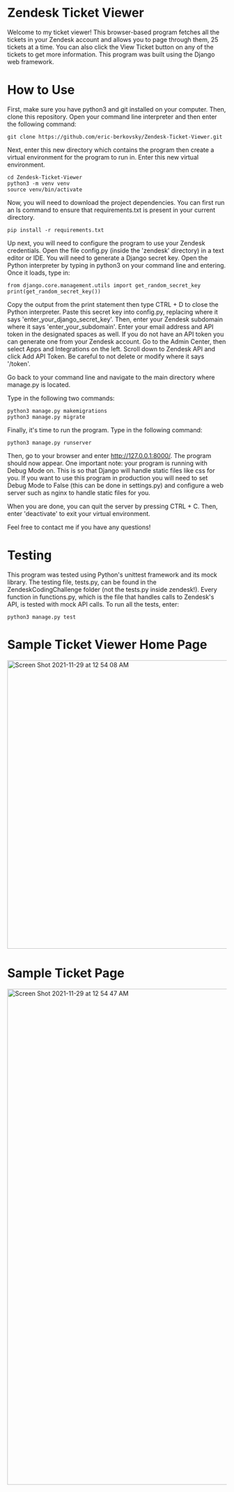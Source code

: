 # Zendesk Ticket Viewer

Welcome to my ticket viewer! This browser-based program fetches all the tickets in your Zendesk account and allows you to page through them, 25 tickets at a time. You can also click the View Ticket button on any of the tickets to get more information. This program was built using the Django web framework.

# How to Use

First, make sure you have python3 and git installed on your computer. Then, clone this repository. Open your command line interpreter and then enter the following command:
```
git clone https://github.com/eric-berkovsky/Zendesk-Ticket-Viewer.git
```

Next, enter this new directory which contains the program then create a virtual environment for the program to run in. Enter this new virtual environment. 
```
cd Zendesk-Ticket-Viewer 
python3 -m venv venv
source venv/bin/activate
```

Now, you will need to download the project dependencies. You can first run an ls command to ensure that requirements.txt is present in your current directory. 
```
pip install -r requirements.txt
```

Up next, you will need to configure the program to use your Zendesk credentials. Open the file config.py (inside the 'zendesk' directory) in a text editor or IDE. 
You will need to generate a Django secret key. Open the Python interpreter by typing in python3 on your command line and entering. Once it loads, type in:
```
from django.core.management.utils import get_random_secret_key
print(get_random_secret_key())
```
Copy the output from the print statement then type CTRL + D to close the Python interpreter. Paste this secret key into config.py, replacing where it says 'enter_your_django_secret_key'.
Then, enter your Zendesk subdomain where it says 'enter_your_subdomain'. Enter your email address and API token in the designated spaces as well. If you do not have an API token you can generate one from your Zendesk account. Go to the Admin Center, then select Apps and Integrations on the left. Scroll down to Zendesk API and click Add API Token. 
Be careful to not delete or modify where it says '/token'. 

Go back to your command line and navigate to the main directory where manage.py is located. 

Type in the following two commands:
```
python3 manage.py makemigrations
python3 manage.py migrate
```

Finally, it's time to run the program. Type in the following command:
```
python3 manage.py runserver
```
Then, go to your browser and enter http://127.0.0.1:8000/. The program should now appear. 
One important note: your program is running with Debug Mode on. This is so that Django will handle static files like css for you. If you want to use this program in production you will need to set Debug Mode to False (this can be done in settings.py) and configure a web server such as nginx to handle static files for you. 

When you are done, you can quit the server by pressing CTRL + C. Then, enter 'deactivate' to exit your virtual environment. 

Feel free to contact me if you have any questions!

# Testing

This program was tested using Python's unittest framework and its mock library. The testing file, tests.py, can be found in the ZendeskCodingChallenge folder (not the tests.py inside zendesk!). Every function in functions.py, which is the file that handles calls to Zendesk's API, is tested with mock API calls. To run all the tests, enter:
```
python3 manage.py test
```

# Sample Ticket Viewer Home Page

<img width="662" alt="Screen Shot 2021-11-29 at 12 54 08 AM" src="https://user-images.githubusercontent.com/52947849/143836931-c2756e96-ffa1-4fcd-a131-f81c2ac5e94e.png">

# Sample Ticket Page

<img width="1138" alt="Screen Shot 2021-11-29 at 12 54 47 AM" src="https://user-images.githubusercontent.com/52947849/143837029-9a8f6b40-b0c3-45d2-9e69-7919fe799964.png">

